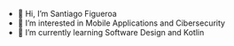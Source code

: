 - 👋 Hi, I’m Santiago Figueroa
- 👀 I’m interested in Mobile Applications and Cibersecurity
- 🌱 I’m currently learning Software Design and Kotlin

<!---
SantiagoFigueroaMc/SantiagoFigueroaMc is a ✨ special ✨ repository because its `README.md` (this file) appears on your GitHub profile.
You can click the Preview link to take a look at your changes.
--->
